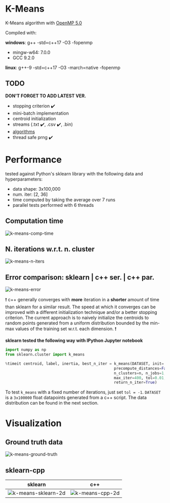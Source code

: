 # K-Means
K-Means algorithm with [OpenMP 5.0](https://www.openmp.org/wp-content/uploads/OpenMPRef-5.0-111802-web.pdf)

Compiled with:

**windows**: g++ -std=c++17 -O3 -fopenmp
* mingw-w64: 7.0.0
* GCC 9.2.0

**linux**: g++-9 -std=c++17 -O3 -march=native -fopenmp

## TODO

**DON'T FORGET TO ADD LATEST VER.**

* stopping criterion :heavy_check_mark:
* mini-batch implementation
* centroid initialization
* streams (.txt :heavy_check_mark:, .csv :heavy_check_mark:, .bin)
* [algorithms](https://www.cplusplus.com/reference/algorithm/) 
* thread safe prng :heavy_check_mark:

# Performance

tested against Python's sklearn library with the following data and hyperparameters:

* data shape: 3x100,000
* num. iter: [2, 36]
* time computed by taking the average over 7 runs
* parallel tests performed with 6 threads

## Computation time

![k-means-comp-time](https://user-images.githubusercontent.com/32341154/78424774-0e817000-7670-11ea-89fc-155254f3bd08.png)

## N. iterations w.r.t. n. cluster

![k-means-n-iters](https://user-images.githubusercontent.com/32341154/78424779-104b3380-7670-11ea-8393-a9d71d1bb6f5.png)

## Error comparison: sklearn | c++ ser. | c++ par.

![k-means-error](https://user-images.githubusercontent.com/32341154/78424776-0fb29d00-7670-11ea-9286-214f5ec720da.png)

:exclamation: c++ generally converges with **more** iteration in a **shorter** amount of time than sklearn for a similar result. The speed at which it converges can be improved with a different initialization technique and/or a better stopping criterion. The current approach is to naively initialize the centroids to random points generated from a uniform distribution bounded by the min-max values of the training set w.r.t. each dimension. :exclamation:

**sklearn tested the following way with IPython Jupyter notebook**
```python
import numpy as np
from sklearn.cluster import k_means

%timeit centroid, label, inertia, best_n_iter = k_means(DATASET, init='random', \
                                                precompute_distances=False, n_init=1, \
                                                n_clusters=n, n_jobs=1, \
                                                max_iter=400, tol=0.01, algorithm="full", \
                                                return_n_iter=True)
```
To test `k_means` with a fixed number of iterations, just set `tol = -1`. `DATASET` is a `3x100000` float datapoints generated from a c++ script. The data distribution can be found in the next section.

# Visualization

## Ground truth data

![k-means-ground-truth](https://user-images.githubusercontent.com/32341154/77862438-a10eb300-721b-11ea-9ef6-d5ae325ad15f.png)

## sklearn-cpp

sklearn             |  c++
:-------------------------:|:-------------------------:
![k-means-sklearn-2d](https://user-images.githubusercontent.com/32341154/77862427-93f1c400-721b-11ea-93d9-4e864a2cc6d7.png)  |  ![k-means-cpp-2d](https://user-images.githubusercontent.com/32341154/77862434-9a803b80-721b-11ea-9d67-454ce925d31f.png)
